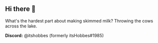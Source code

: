 ## Hi there 👋

What's the hardest part about making skimmed milk? Throwing the cows across the lake.

**Discord:** @itshobbes (formerly itsHobbes#1985)
